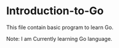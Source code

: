 # Introduction-to-Go

This file contain basic program to learn Go. 

Note: I am Currently learning Go language.
